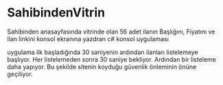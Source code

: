 # SahibindenVitrin
Sahibinden anasayfasında vitrinde olan 56 adet ilanın Başlığını, Fiyatını ve ilan linkini konsol ekranına yazdran c# konsol uygulaması

uygulama ilk başladığında 30 saniyenin ardından ilanları listelemeye başlıyor. Her listelemeden sonra 30 saniye bekliyor.
Ardından bir listeleme daha yapıyor. Bu şekilde sitenin koyduğu güvenlik önleminin önüne geçiliyor.
